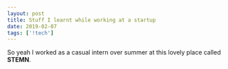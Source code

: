 ```yaml
---
layout: post
title: Stuff I learnt while working at a startup
date: 2019-02-07
tags: ['!tech']
---
```


So yeah I worked as a casual intern over summer at this lovely place called **STEMN**.


